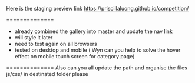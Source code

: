 
Here is the staging preview link
https://priscillaluong.github.io/competition/

==============

- already combined the gallery into master and update the nav link
- will style it later
- need to test again on all browsers
- tested on desktop and mobile ( Wyn can you help to solve the hover effect on mobile touch screen for category page)


==============
Also can you all update the path and organise the files js/css/ in destinated folder please



